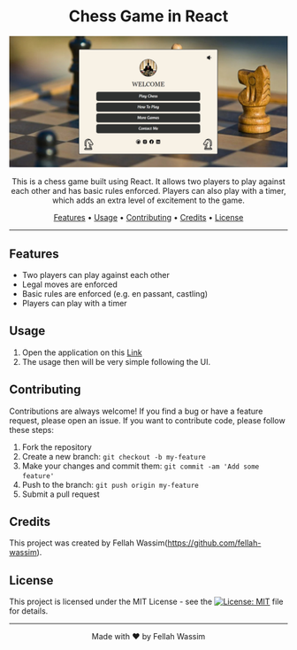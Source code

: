 <h1 align="center">
  Chess Game in React
</h1>

<p align="center">
  <img src="/public/Screenshot1.jpg" alt="Chess Game Screenshot"/>
</p>

<p align="center">
  This is a chess game built using React. It allows two players to play against each other and has basic rules enforced. Players can also play with a timer, which adds an extra level of excitement to the game.
</p>

<p align="center">
  <a href="#features">Features</a> •
  <a href="#usage">Usage</a> •
  <a href="#contributing">Contributing</a> •
  <a href="#credits">Credits</a> •
  <a href="#license">License</a>
</p>

<hr>

## Features

- Two players can play against each other
- Legal moves are enforced
- Basic rules are enforced (e.g. en passant, castling)
- Players can play with a timer

## Usage

1. Open the application on this [Link](https://github.com/fellah-wassim)
2. The usage then will be very simple following the UI.

## Contributing

Contributions are always welcome! If you find a bug or have a feature request, please open an issue. If you want to contribute code, please follow these steps:

1. Fork the repository
2. Create a new branch: `git checkout -b my-feature`
3. Make your changes and commit them: `git commit -am 'Add some feature'`
4. Push to the branch: `git push origin my-feature`
5. Submit a pull request

## Credits

This project was created by Fellah Wassim(https://github.com/fellah-wassim).

## License

This project is licensed under the MIT License - see the [![License: MIT](https://img.shields.io/npm/l/chess?color=%23b58863&label=Licence)](https://github.com/Fellah-wassim/Chess-Game/blob/master/LICENCE) file for details.

---

<p align="center">
  Made with ❤️ by Fellah Wassim
</p>
